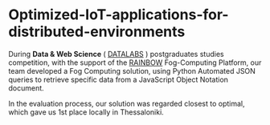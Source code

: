 # Optimized-IoT-applications-for-distributed-environments

During **Data & Web Science** ( [DATALABS](https://datalab.csd.auth.gr/) ) postgraduates studies competition, with the support of the [RAINBOW](https://rainbow-h2020.eu/) Fog-Computing Platform, our team developed a Fog Computing solution, using Python Automated JSON queries to retrieve specific data from a JavaScript Object Notation document.  

In the evaluation process, our solution was regarded closest to optimal, which gave us 1st place locally in Thessaloniki.

